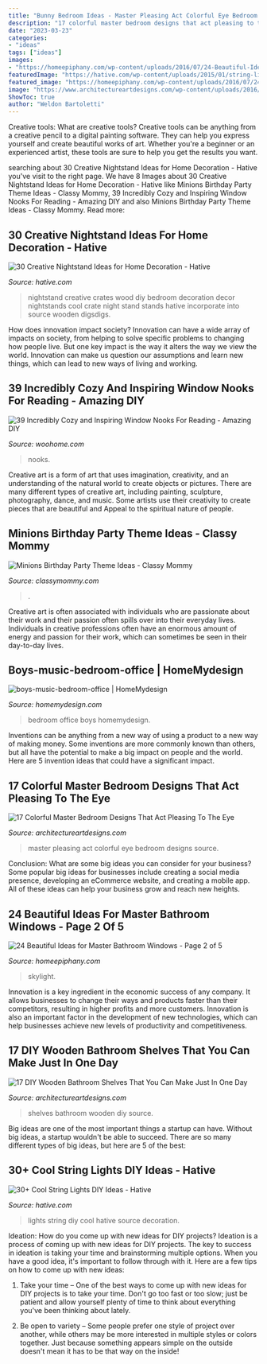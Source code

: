 ```yaml
---
title: "Bunny Bedroom Ideas - Master Pleasing Act Colorful Eye Bedroom Designs Source"
description: "17 colorful master bedroom designs that act pleasing to the eye"
date: "2023-03-23"
categories:
- "ideas"
tags: ["ideas"]
images:
- "https://homeepiphany.com/wp-content/uploads/2016/07/24-Beautiful-Ideas-for-Master-Bathroom-Windows-9.jpg"
featuredImage: "https://hative.com/wp-content/uploads/2015/01/string-lights-diy-ideas/15-string-lights-diy-ideas.jpg"
featured_image: "https://homeepiphany.com/wp-content/uploads/2016/07/24-Beautiful-Ideas-for-Master-Bathroom-Windows-9.jpg"
image: "https://www.architectureartdesigns.com/wp-content/uploads/2016/09/8-15.jpg"
ShowToc: true
author: "Weldon Bartoletti"
---
```



Creative tools: What are creative tools?
Creative tools can be anything from a creative pencil to a digital painting software. They can help you express yourself and create beautiful works of art. Whether you're a beginner or an experienced artist, these tools are sure to help you get the results you want.

	

		
searching about 30 Creative Nightstand Ideas for Home Decoration - Hative you've visit to the right page. We have 8 Images about 30 Creative Nightstand Ideas for Home Decoration - Hative like Minions Birthday Party Theme Ideas - Classy Mommy, 39 Incredibly Cozy and Inspiring Window Nooks For Reading - Amazing DIY and also Minions Birthday Party Theme Ideas - Classy Mommy. Read more:
		
    
## 30 Creative Nightstand Ideas For Home Decoration - Hative

<img loading=lazy src="https://hative.com/wp-content/uploads/2014/06/nightstand-ideas/27-creative-nightstand-ideas.jpg" onerror="this.onerror=null;this.src='https://tse2.mm.bing.net/th?id=OIP.hLA0CF-BklcYrnRvJzARkAHaJ4&amp;pid=15.1';" alt="30 Creative Nightstand Ideas for Home Decoration - Hative">

_Source: hative.com_

>nightstand creative crates wood diy bedroom decoration decor nightstands cool crate night stand stands hative incorporate into source wooden digsdigs. 

	

How does innovation impact society?
Innovation can have a wide array of impacts on society, from helping to solve specific problems to changing how people live. But one key impact is the way it alters the way we view the world. Innovation can make us question our assumptions and learn new things, which can lead to new ways of living and working.

    
## 39 Incredibly Cozy And Inspiring Window Nooks For Reading - Amazing DIY

<img loading=lazy src="https://www.woohome.com/wp-content/uploads/2013/10/Inspiring-Window-Reading-Nook-20.jpg" onerror="this.onerror=null;this.src='https://tse1.mm.bing.net/th?id=OIP.CBXTc2XpnrEMKkF3laQtxAHaKN&amp;pid=15.1';" alt="39 Incredibly Cozy and Inspiring Window Nooks For Reading - Amazing DIY">

_Source: woohome.com_

>nooks. 

	

Creative art is a form of art that uses imagination, creativity, and an understanding of the natural world to create objects or pictures. There are many different types of creative art, including painting, sculpture, photography, dance, and music. Some artists use their creativity to create pieces that are beautiful and Appeal to the spiritual nature of people.

    
## Minions Birthday Party Theme Ideas - Classy Mommy

<img loading=lazy src="https://classymommy.com/wp-content/uploads/2015/08/IMG_0336.jpg" onerror="this.onerror=null;this.src='https://tse3.mm.bing.net/th?id=OIP.EeCMJwmRcwA-KeoIb0oVSgHaJ4&amp;pid=15.1';" alt="Minions Birthday Party Theme Ideas - Classy Mommy">

_Source: classymommy.com_

>. 

	

Creative art is often associated with individuals who are passionate about their work and their passion often spills over into their everyday lives. Individuals in creative professions often have an enormous amount of energy and passion for their work, which can sometimes be seen in their day-to-day lives.

    
## Boys-music-bedroom-office | HomeMydesign

<img loading=lazy src="https://homemydesign.com/wp-content/uploads/2014/11/boys-music-bedroom-office.jpg" onerror="this.onerror=null;this.src='https://tse2.mm.bing.net/th?id=OIP.uqYyKQjvoXBIgj10ZeGXaQHaLH&amp;pid=15.1';" alt="boys-music-bedroom-office | HomeMydesign">

_Source: homemydesign.com_

>bedroom office boys homemydesign. 

	

Inventions can be anything from a new way of using a product to a new way of making money. Some inventions are more commonly known than others, but all have the potential to make a big impact on people and the world. Here are 5 invention ideas that could have a significant impact.

    
## 17 Colorful Master Bedroom Designs That Act Pleasing To The Eye

<img loading=lazy src="https://www.architectureartdesigns.com/wp-content/uploads/2016/05/8-3-630x840.jpeg" onerror="this.onerror=null;this.src='https://tse1.mm.bing.net/th?id=OIP.6Ya2DvQSCctLlee5PFGoKgHaJ4&amp;pid=15.1';" alt="17 Colorful Master Bedroom Designs That Act Pleasing To The Eye">

_Source: architectureartdesigns.com_

>master pleasing act colorful eye bedroom designs source. 

	

Conclusion: What are some big ideas you can consider for your business?
Some popular big ideas for businesses include creating a social media presence, developing an eCommerce website, and creating a mobile app. All of these ideas can help your business grow and reach new heights.

    
## 24 Beautiful Ideas For Master Bathroom Windows - Page 2 Of 5

<img loading=lazy src="https://homeepiphany.com/wp-content/uploads/2016/07/24-Beautiful-Ideas-for-Master-Bathroom-Windows-9.jpg" onerror="this.onerror=null;this.src='https://tse2.mm.bing.net/th?id=OIP._b-ny0XxHnq3JirTW9_jLQHaLH&amp;pid=15.1';" alt="24 Beautiful Ideas for Master Bathroom Windows - Page 2 of 5">

_Source: homeepiphany.com_

>skylight. 

	

Innovation is a key ingredient in the economic success of any company. It allows businesses to change their ways and products faster than their competitors, resulting in higher profits and more customers. Innovation is also an important factor in the development of new technologies, which can help businesses achieve new levels of productivity and competitiveness.

    
## 17 DIY Wooden Bathroom Shelves That You Can Make Just In One Day

<img loading=lazy src="https://www.architectureartdesigns.com/wp-content/uploads/2016/09/8-15.jpg" onerror="this.onerror=null;this.src='https://tse4.mm.bing.net/th?id=OIP.pJaW7kCNKruAcAoc-XfNkQHaLH&amp;pid=15.1';" alt="17 DIY Wooden Bathroom Shelves That You Can Make Just In One Day">

_Source: architectureartdesigns.com_

>shelves bathroom wooden diy source. 

	

Big ideas are one of the most important things a startup can have. Without big ideas, a startup wouldn't be able to succeed. There are so many different types of big ideas, but here are 5 of the best: 

    
## 30+ Cool String Lights DIY Ideas - Hative

<img loading=lazy src="https://hative.com/wp-content/uploads/2015/01/string-lights-diy-ideas/15-string-lights-diy-ideas.jpg" onerror="this.onerror=null;this.src='https://tse3.mm.bing.net/th?id=OIP.8_MbPe9P1zdsin5ir-VOTQHaJ3&amp;pid=15.1';" alt="30+ Cool String Lights DIY Ideas - Hative">

_Source: hative.com_

>lights string diy cool hative source decoration. 

	

Ideation: How do you come up with new ideas for DIY projects?
Ideation is a process of coming up with new ideas for DIY projects. The key to success in ideation is taking your time and brainstorming multiple options. When you have a good idea, it's important to follow through with it. Here are a few tips on how to come up with new ideas:
1. Take your time – One of the best ways to come up with new ideas for DIY projects is to take your time. Don't go too fast or too slow; just be patient and allow yourself plenty of time to think about everything you've been thinking about lately.

2. Be open to variety – Some people prefer one style of project over another, while others may be more interested in multiple styles or colors together. Just because something appears simple on the outside doesn't mean it has to be that way on the inside!


